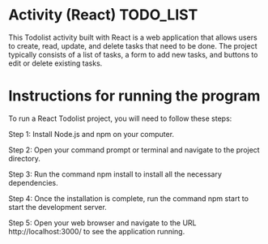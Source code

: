 # Activity (React) TODO_LIST

This Todolist activity built with React is a web application that allows users to create, read, update, and delete tasks that need to be done. The project typically consists of a list of tasks, a form to add new tasks, and buttons to edit or delete existing tasks.

# Instructions for running the program
To run a React Todolist project, you will need to follow these steps:

Step 1: Install Node.js and npm on your computer.

Step 2: Open your command prompt or terminal and navigate to the project directory.

Step 3: Run the command npm install to install all the necessary dependencies.

Step 4: Once the installation is complete, run the command npm start to start the development server.

Step 5: Open your web browser and navigate to the URL http://localhost:3000/ to see the application running.
